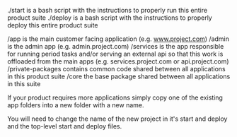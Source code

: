./start is a bash script with the instructions to properly run this entire product suite
./deploy is a bash script with the instructions to properly deploy this entire product suite

/app is the main customer facing application (e.g. www.project.com)
/admin is the admin app (e.g. admin.project.com)
/services is the app responsible for running period tasks and/or serving an external api so that this work is offloaded from the main apps (e.g. services.project.com or api.project.com)
/private-packages contains common code shared between all applications in this product suite
	/core the base package shared between all applications in this suite

If your product requires more applications simply copy one of the existing app folders into a new folder with a new name.

You will need to change the name of the new project in it's start and deploy and the top-level start and deploy files.